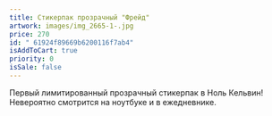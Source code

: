 ```yaml
---
title: Стикерпак прозрачный "Фрейд"
artwork: images/img_2665-1-.jpg
price: 270
id: " 61924f89669b6200116f7ab4"
isAddToCart: true
priority: 0
isSale: false
---
```


Первый лимитированный прозрачный стикерпак в Ноль Кельвин! Невероятно смотрится на ноутбуке и в ежедневнике.
